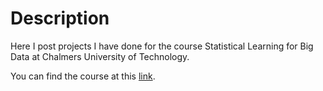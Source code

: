 # Description 
Here I post projects I have done for the course Statistical Learning for Big Data at Chalmers University of Technology.

You can find the course at this [link](http://www.math.chalmers.se/Stat/Grundutb/GU/MSA220/S17/).
